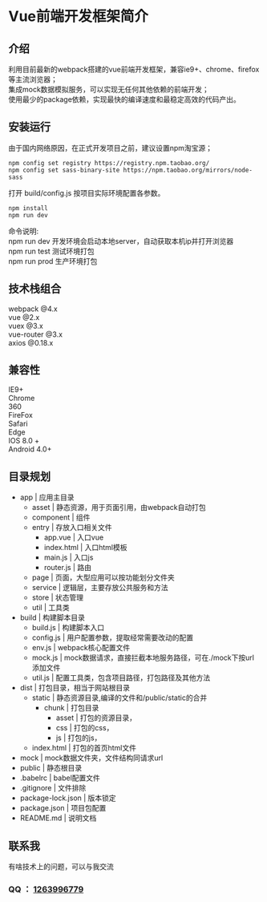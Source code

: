# Vue前端开发框架简介

## 介绍
利用目前最新的webpack搭建的vue前端开发框架，兼容ie9+、chrome、firefox等主流浏览器；  
集成mock数据模拟服务，可以实现无任何其他依赖的前端开发；  
使用最少的package依赖，实现最快的编译速度和最稳定高效的代码产出。  

## 安装运行
由于国内网络原因，在正式开发项目之前，建议设置npm淘宝源；
```
npm config set registry https://registry.npm.taobao.org/
npm config set sass-binary-site https://npm.taobao.org/mirrors/node-sass
```

打开 build/config.js 按项目实际环境配置各参数。  
```
npm install
npm run dev
```
命令说明:   
npm run dev 开发环境会启动本地server，自动获取本机ip并打开浏览器  
npm run test 测试环境打包  
npm run prod 生产环境打包  

## 技术栈组合
webpack @4.x  
vue @2.x  
vuex @3.x  
vue-router @3.x  
axios @0.18.x  

## 兼容性
IE9+  
Chrome  
360  
FireFox  
Safari  
Edge  
IOS 8.0 +  
Android 4.0+  

## 目录规划
* app									| 应用主目录
	* asset							| 静态资源，用于页面引用，由webpack自动打包
	* component					| 组件
	* entry							| 存放入口相关文件
		* app.vue					| 入口vue
		* index.html			| 入口html模板
		* main.js					| 入口js
		* router.js				| 路由
	* page							| 页面，大型应用可以按功能划分文件夹
	* service  					| 逻辑层，主要存放公共服务和方法
	* store  						| 状态管理
	* util							| 工具类
* build								| 构建脚本目录
	* build.js					| 构建脚本入口
	* config.js					| 用户配置参数，提取经常需要改动的配置
	* env.js						| webpack核心配置文件
	* mock.js						| mock数据请求，直接拦截本地服务路径，可在./mock下按url添加文件
	* util.js						| 配置工具类，包含项目路径，打包路径及其他方法
* dist								| 打包目录，相当于网站根目录
	* static						| 静态资源目录,编译的文件和/public/static的合并
		* chunk						| 打包目录
			* asset					| 打包的资源目录，
			* css						| 打包的css，
			* js						| 打包的js，
	* index.html 				| 打包的首页html文件
* mock								| mock数据文件夹，文件结构同请求url
* public							| 静态根目录
* .babelrc 						| babel配置文件
* .gitignore 					| 文件排除
* package-lock.json 	| 版本锁定
* package.json 				| 项目包配置
* README.md     			| 说明文档

## 联系我
有啥技术上的问题，可以与我交流
### QQ ： <a href="http://wpa.qq.com/msgrd?v=3&uin=1263996779&site=qq&menu=yes" target="_blank">1263996779</a>
